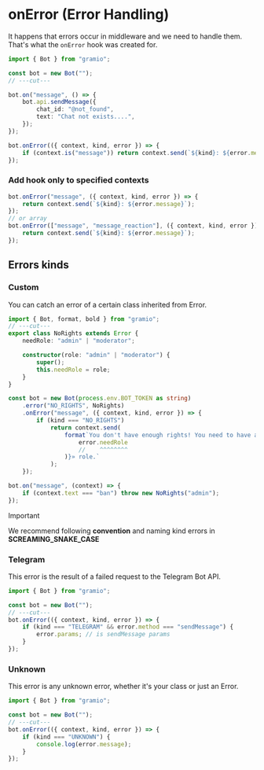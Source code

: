 # onError (Error Handling)

It happens that errors occur in middleware and we need to handle them.
That's what the `onError` hook was created for.

```ts twoslash
import { Bot } from "gramio";

const bot = new Bot("");
// ---cut---

bot.on("message", () => {
    bot.api.sendMessage({
        chat_id: "@not_found",
        text: "Chat not exists....",
    });
});

bot.onError(({ context, kind, error }) => {
    if (context.is("message")) return context.send(`${kind}: ${error.message}`);
});
```

### Add hook only to specified contexts

```ts
bot.onError("message", ({ context, kind, error }) => {
    return context.send(`${kind}: ${error.message}`);
});
// or array
bot.onError(["message", "message_reaction"], ({ context, kind, error }) => {
    return context.send(`${kind}: ${error.message}`);
});
```

## Errors kinds

### Custom

You can catch an error of a certain class inherited from Error.

```ts twoslash
import { Bot, format, bold } from "gramio";
// ---cut---
export class NoRights extends Error {
    needRole: "admin" | "moderator";

    constructor(role: "admin" | "moderator") {
        super();
        this.needRole = role;
    }
}

const bot = new Bot(process.env.BOT_TOKEN as string)
    .error("NO_RIGHTS", NoRights)
    .onError("message", ({ context, kind, error }) => {
        if (kind === "NO_RIGHTS")
            return context.send(
                format`You don't have enough rights! You need to have an «${bold(
                    error.needRole
                    //    ^^^^^^^^
                )}» role.`
            );
    });

bot.on("message", (context) => {
    if (context.text === "ban") throw new NoRights("admin");
});
```

> [!IMPORTANT]
> We recommend following **convention** and naming kind errors in **SCREAMING_SNAKE_CASE**

### Telegram

This error is the result of a failed request to the Telegram Bot API.

```ts twoslash
import { Bot } from "gramio";

const bot = new Bot("");
// ---cut---
bot.onError(({ context, kind, error }) => {
    if (kind === "TELEGRAM" && error.method === "sendMessage") {
        error.params; // is sendMessage params
    }
});
```

### Unknown

This error is any unknown error, whether it's your class or just an Error.

```ts twoslash
import { Bot } from "gramio";

const bot = new Bot("");
// ---cut---
bot.onError(({ context, kind, error }) => {
    if (kind === "UNKNOWN") {
        console.log(error.message);
    }
});
```
